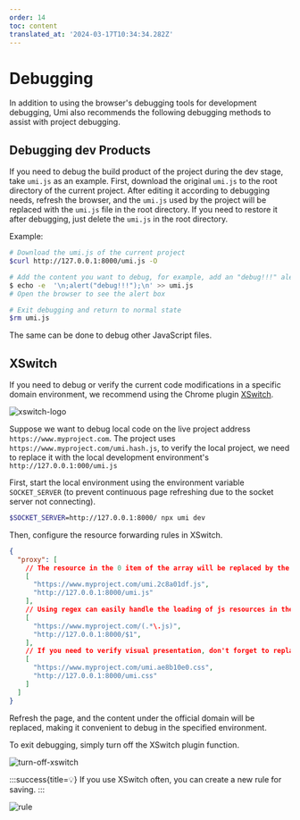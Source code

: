 ```yaml
---
order: 14
toc: content
translated_at: '2024-03-17T10:34:34.282Z'
---
```


# Debugging

In addition to using the browser's debugging tools for development debugging, Umi also recommends the following debugging methods to assist with project debugging.

## Debugging dev Products

If you need to debug the build product of the project during the dev stage, take `umi.js` as an example. First, download the original `umi.js` to the root directory of the current project. After editing it according to debugging needs, refresh the browser, and the `umi.js` used by the project will be replaced with the `umi.js` file in the root directory. If you need to restore it after debugging, just delete the `umi.js` in the root directory.

Example:
```bash
# Download the umi.js of the current project
$curl http://127.0.0.1:8000/umi.js -O

# Add the content you want to debug, for example, add an "debug!!!" alert
$ echo -e  '\n;alert("debug!!!");\n' >> umi.js
# Open the browser to see the alert box

# Exit debugging and return to normal state
$rm umi.js
```

The same can be done to debug other JavaScript files.

## XSwitch

If you need to debug or verify the current code modifications in a specific domain environment, we recommend using the Chrome plugin [XSwitch](https://chrome.google.com/webstore/detail/xswitch/idkjhjggpffolpidfkikidcokdkdaogg).


![xswitch-logo](https://gw.alipayobjects.com/mdn/rms_ffea06/afts/img/A*fp9yRINN6aMAAAAAAAAAAAAAARQnAQ)


Suppose we want to debug local code on the live project address `https://www.myproject.com`. The project uses `https://www.myproject.com/umi.hash.js`, to verify the local project, we need to replace it with the local development environment's `http://127.0.0.1:000/umi.js`

First, start the local environment using the environment variable `SOCKET_SERVER` (to prevent continuous page refreshing due to the socket server not connecting).
```bash
$SOCKET_SERVER=http://127.0.0.1:8000/ npx umi dev
```

Then, configure the resource forwarding rules in XSwitch.
```json
{
  "proxy": [
    // The resource in the 0 item of the array will be replaced by the 1st item
    [
      "https://www.myproject.com/umi.2c8a01df.js",
      "http://127.0.0.1:8000/umi.js"
    ],
    // Using regex can easily handle the loading of js resources in the case of sub-packages
    [
      "https://www.myproject.com/(.*\.js)",
      "http://127.0.0.1:8000/$1",
    ],
    // If you need to verify visual presentation, don't forget to replace css resources
    [
      "https://www.myproject.com/umi.ae8b10e0.css",
      "http://127.0.0.1:8000/umi.css"
    ]
  ]
}
```

Refresh the page, and the content under the official domain will be replaced, making it convenient to debug in the specified environment.

To exit debugging, simply turn off the XSwitch plugin function.

![turn-off-xswitch](https://gw.alipayobjects.com/mdn/rms_ffea06/afts/img/A*qXbNQJvz8-QAAAAAAAAAAAAAARQnAQ)

:::success{title=💡}
If you use XSwitch often, you can create a new rule for saving.
:::

![rule](https://gw.alipayobjects.com/mdn/rms_ffea06/afts/img/A*oWfiT6R0SJkAAAAAAAAAAAAAARQnAQ)

